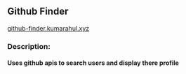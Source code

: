 
## Github Finder

[github-finder.kumarahul.xyz](https://github-finder.kumarahul.xyz)

### Description: 
#### Uses github apis to search users and display there profile

